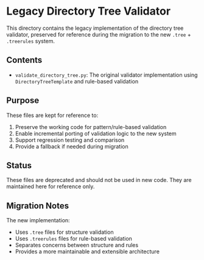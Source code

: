 # Legacy Directory Tree Validator

This directory contains the legacy implementation of the directory tree validator, preserved for reference during the migration to the new `.tree` + `.treerules` system.

## Contents

- `validate_directory_tree.py`: The original validator implementation using `DirectoryTreeTemplate` and rule-based validation

## Purpose

These files are kept for reference to:
1. Preserve the working code for pattern/rule-based validation
2. Enable incremental porting of validation logic to the new system
3. Support regression testing and comparison
4. Provide a fallback if needed during migration

## Status

These files are deprecated and should not be used in new code. They are maintained here for reference only.

## Migration Notes

The new implementation:
- Uses `.tree` files for structure validation
- Uses `.treerules` files for rule-based validation
- Separates concerns between structure and rules
- Provides a more maintainable and extensible architecture 
